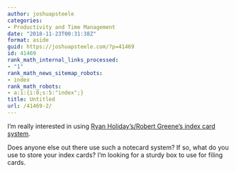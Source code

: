 ```yaml
---
author: joshuapsteele
categories:
- Productivity and Time Management
date: "2018-11-23T00:31:38Z"
format: aside
guid: https://joshuapsteele.com/?p=41469
id: 41469
rank_math_internal_links_processed:
- "1"
rank_math_news_sitemap_robots:
- index
rank_math_robots:
- a:1:{i:0;s:5:"index";}
title: Untitled
url: /41469-2/
---
```


I’m really interested in using [Ryan Holiday’s/Robert Greene’s index card system](https://thoughtcatalog.com/ryan-holiday/2013/12/the-notecard-system-the-key-for-remembering-organizing-and-using-everything-you-read/).

Does anyone else out there use such a notecard system? If so, what do you use to store your index cards? I’m looking for a sturdy box to use for filing cards.
